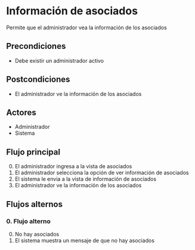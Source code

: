 # Información de asociados

Permite que el administrador vea la información de los asociados

## Precondiciones

* Debe existir un administrador activo

## Postcondiciones

* El administrador ve la información de los asociados

## Actores

* Administrador
* Sistema

## Flujo principal

0. El administrador ingresa a la vista de asociados
1. El administrador selecciona la opción de ver información de asociados
2. El sistema le envia a la vista de información de asociados
3. El administrador ve la información de los asociados

## Flujos alternos

### 0.  Flujo alterno

0. No hay asociados
1. El sistema muestra un mensaje de que no hay asociados

